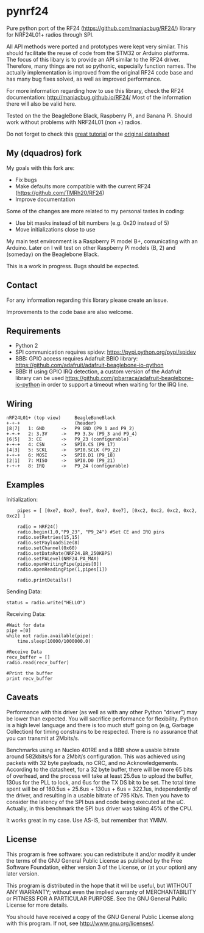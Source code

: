 pynrf24
=======

Pure python port of the RF24 (https://github.com/maniacbug/RF24/) library for NRF24L01+ radios through SPI. 

All API methods were ported and prototypes were kept very similar. This should facilitate the reuse of code from the STM32 or Arduino platforms.
The focus of this libary is to provide an API similar to the RF24 driver. Therefore, many things are not so pythonic, especially function names.
The actually implementation is improved from the original RF24 code base and has many bug fixes solved, as well as improved performance.

For more information regarding how to use this library, check the RF24 documentation: http://maniacbug.github.io/RF24/
Most of the information there will also be valid here.

Tested on the the BeagleBone Black, Raspberry Pi, and Banana Pi.
Should work without problems with NRF24L01 (non +) radios.

Do not forget to check this [great tutorial](http://www.diyembedded.com/tutorials/nrf24l01_0/nrf24l01_tutorial_0.pdf)
or the [original datasheet](http://www.nordicsemi.com/eng/Products/2.4GHz-RF/nRF24L01)

My (dquadros) fork
------------------

My goals with this fork are:

* Fix bugs
* Make defaults more compatible with the current RF24 (https://github.com/TMRh20/RF24)
* Improve documentation

Some of the changes are more related to my personal tastes in coding:

* Use bit masks instead of bit numbers (e.g. 0x20 instead of 5)
* Move initializations close to use

My main test environment is a Raspberry Pi model B+, comunicating with an Arduino. Later on I will test on other Raspberry Pi models
(B, 2) and (someday) on the Beaglebone Black.

This is a work in progress. Bugs should be expected.

Contact
-------

For any information regarding this library please create an issue.

Improvements to the code base are also welcome.

Requirements
------------

 * Python 2
 * SPI communication requires spidev:  https://pypi.python.org/pypi/spidev
 * BBB: GPIO access requires Adafruit BBIO library: https://github.com/adafruit/adafruit-beaglebone-io-python
 * BBB: If using GPIO IRQ detection, a custom version of the Adafruit library can be used https://github.com/jpbarraca/adafruit-beaglebone-io-python in order to support a timeout when waiting for the IRQ line.
 

Wiring
------

    nRF24L01+ (top view)     BeagleBoneBlack
	+-+-+                    (header)
	|8|7|	1: GND      ->   P9 GND (P9_1 and P9_2)
	+-+-+	2: 3.3V     ->   P9 3.3v (P9_3 and P9_4)
	|6|5|	3: CE       ->   P9_23 (configurable)
	+-+-+	4: CSN      ->   SPI0.CS (P9_17)
	|4|3|	5: SCKL     ->   SPI0.SCLK (P9_22)
	+-+-+	6: MOSI     ->   SPI0.D1 (P9_18)
	|2|1|	7: MISO     ->   SPI0.D0 (P9_21)
	+-+-+	8: IRQ      ->   P9_24 (configurable)

Examples
--------

Initialization:

		pipes = [ [0xe7, 0xe7, 0xe7, 0xe7, 0xe7], [0xc2, 0xc2, 0xc2, 0xc2, 0xc2] ]

		radio = NRF24()
		radio.begin(1,0,"P9_23", "P9_24") #Set CE and IRQ pins
		radio.setRetries(15,15)
		radio.setPayloadSize(8)
		radio.setChannel(0x60)
		radio.setDataRate(NRF24.BR_250KBPS)
		radio.setPALevel(NRF24.PA_MAX)
		radio.openWritingPipe(pipes[0])
		radio.openReadingPipe(1,pipes[1])

		radio.printDetails()


Sending Data:

    status = radio.write("HELLO")


Receiving Data:

	#Wait for data
	pipe =[0]
	while not radio.available(pipe):
		time.sleep(10000/1000000.0)

	#Receive Data
	recv_buffer = []
    radio.read(recv_buffer)

	#Print the buffer
	print recv_buffer


Caveats
-------

Performance with this driver (as well as with any other Python "driver") may be lower than expected. You will sacrifice performance for flexibility.
Python is a high level language and there is too much stuff going on (e.g, Garbage Collection) for timing constrains to be respected. There is no assurance that you can transmit at 2Mbits/s.

Benchmarks using an Nucleo 401RE and a BBB show a usable bitrate around 582kbits/s for a 2Mbit/s configuration. This was achieved using packets with 32 byte payloads, no CRC, and no Acknowledgements. According to the datasheet, for a 32 byte buffer, there will be more 65 bits of overhead, and the process will take at least 25.6us to upload the buffer, 130us for the PLL to lock, and 6us for the TX DS bit to be set. The total time spent will be of 160.5us + 25.6us + 130us + 6us = 322.1us, independently of the driver, and resulting in a usable bitrate of 795 Kb/s. Then you have to consider the latency of the SPI bus and code being executed at the uC. Actually, in this benchmark the SPI bus driver was taking 45% of the CPU.

It works great in my case. Use AS-IS, but remember that YMMV.

License
-------

This program is free software: you can redistribute it and/or modify
it under the terms of the GNU General Public License as published by
the Free Software Foundation, either version 3 of the License, or
(at your option) any later version.

This program is distributed in the hope that it will be useful,
but WITHOUT ANY WARRANTY; without even the implied warranty of
MERCHANTABILITY or FITNESS FOR A PARTICULAR PURPOSE.  See the
GNU General Public License for more details.

You should have received a copy of the GNU General Public License
along with this program.  If not, see <http://www.gnu.org/licenses/>.

